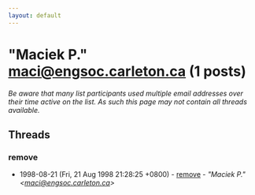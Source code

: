 ```yaml
---
layout: default
---
```


# "Maciek P." <maci@engsoc.carleton.ca> (1 posts)

_Be aware that many list participants used multiple email addresses over their time active on the list. As such this page may not contain all threads available._

## Threads

### remove
+ 1998-08-21 (Fri, 21 Aug 1998 21:28:25 +0800) - [remove](/archive/1998/08/27ab7e9d230fbcf9ad0b025dcba911ef819abfc99f519b475c74f7464884ad65) - _"Maciek P." \<maci@engsoc.carleton.ca\>_

